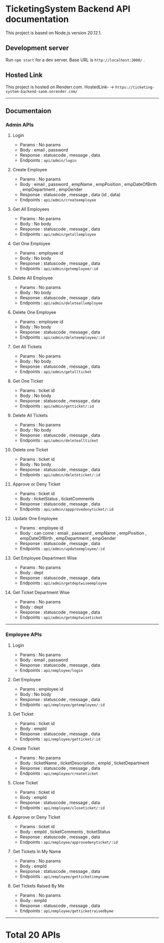 # TicketingSystem Backend API documentation

This project is based on Node.js version 20.12.1.

## Development server

Run `npm start` for a dev server. Base URL is `http://localhost:3000/` .

## Hosted Link

This project is hosted on Renderr.com. HostedLink- -> `https://ticketing-system-backend-saom.onrender.com/`

<hr>

## Documentaion

### Admin APIs

1. Login

   - Params : No params
   - Body : email , password
   - Response : statuscode , message , data
   - Endpoints : `api/admin/login`

2. Create Employee

   - Params : No params
   - Body : email , password , empName , empPosition , empDateOfBirth , empDepartment , empGender
   - Response : statuscode , message , data (id , data)
   - Endpoints : `api/admin/createemployee`

3. Get All Employees

   - Params : No params
   - Body : No body
   - Response : statuscode , message , data
   - Endpoints : `api/admin/getallemployee`

4. Get One Employee

   - Params : employee id
   - Body : No body
   - Response : statuscode , message , data
   - Endpoints : `api/admin/getemployee/:id`

5. Delete All Employee

   - Params : No params
   - Body : No body
   - Response : statuscode , message , data
   - Endpoints : `api/admin/deleteallemployee`

6. Delete One Employee

   - Params : employee id
   - Body : No body
   - Response : statuscode , message , data
   - Endpoints : `api/admin/deleteemployee/:id`

7. Get All Tickets

   - Params : No params
   - Body : No body
   - Response : statuscode , message , data
   - Endpoints : `api/admin/getallticket`

8. Get One Ticket

   - Params : ticket id
   - Body : No body
   - Response : statuscode , message , data
   - Endpoints : `api/admin/getticket/:id`

9. Delete All Tickets

   - Params : No params
   - Body : No body
   - Response : statuscode , message , data
   - Endpoints : `api/admin/deleteallticket`

10. Delete one Ticket

    - Params : ticket id
    - Body : No body
    - Response : statuscode , message , data
    - Endpoints : `api/admin/deleteticket/:id`

11. Approve or Deny Ticket

    - Params : ticket id
    - Body : ticketStatus , ticketComments
    - Response : statuscode , message , data
    - Endpoints : `api/admin/appprovedenyticket/:id`

12. Update One Employee
    - Params : employee id
    - Body : can come : email , password , empName , empPosition , empDateOfBirth , empDepartment , empGender
    - Response : statuscode , message , data
    - Endpoints : `api/admin/updateemployee/:id`

13. Get Employee Department Wise
    - Params : No params
    - Body : dept
    - Response : statuscode , message , data
    - Endpoints : `api/admin/getdeptwiseemployee`

14. Get Ticket Department Wise
    - Params : No params
    - Body : dept
    - Response : statuscode , message , data
    - Endpoints : `api/admin/getdeptwiseticket`

<hr>

### Employee APIs

1. Login

   - Params : No params
   - Body : email , password
   - Response : statuscode , message , data
   - Endpoints : `api/employee/login`

2. Get Employee

   - Params : employee id
   - Body : No body
   - Response : statuscode , message , data
   - Endpoints : `api/employee/getemployee/:id`

3. Get Ticket

   - Params : ticket id
   - Body : empId
   - Response : statuscode , message , data
   - Endpoints : `api/employee/getticket/:id`

4. Create Ticket

   - Params : No params
   - Body : ticketName , ticketDescription , empId , ticketDepartment
   - Response : statuscode , message , data
   - Endpoints : `api/employee/createticket`

5. Close Ticket

   - Params : ticket id
   - Body : empId
   - Response : statuscode , message , data
   - Endpoints : `api/employee/closeticket/:id`

6. Approve or Deny Ticket

   - Params : ticket id
   - Body : empId , ticketComments , ticketStatus
   - Response : statuscode , message , data
   - Endpoints : `api/employee/approvedenyticket/:id`

7. Get Tickets In My Name

   - Params : No params
   - Body : empId
   - Response : statuscode , message , data
   - Endpoints : `api/employee/getticketinmyname`

8. Get Tickets Raised By Me

   - Params : No params
   - Body : empId
   - Response : statuscode , message , data
   - Endpoints : `api/employee/getticketraisedbyme`

<hr>

# Total 20 APIs
